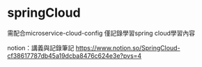 # springCloud
需配合microservice-cloud-config 
僅記錄學習spring cloud學習內容

notion：講義與記錄筆記
https://www.notion.so/SpringCloud-cf38617787db45a19dcba8476c624e3e?pvs=4

